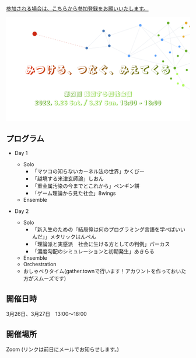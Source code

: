 [参加される場合は、こちらから参加登録をお願いいたします。](https://forms.gle/Sdy53h5LUSWp9ftr5)

![flier4](figs/flier4.png)


## プログラム

* Day 1
    * Solo
        * 「マツコの知らないカーネル法の世界」かくびー
        * 「越境する米津玄師論」しおん
        * 「重金属汚染の今までとこれから」ペンギン餅
        * 「ゲーム理論から見た社会」8wings
    * Ensemble

* Day 2
    * Solo
        * 「新入生のための『結局俺は何のプログラミング言語を学べばいいんだ』」メタリックはんぺん
        * 「理論派と実感派　社会に生ける方としての判例」パーカス
        * 「濃度勾配のシミュレーションと初期発生」あきらる
    * Ensemble
    * Orchestration
    * おしゃべりタイム(gather.townで行います！アカウントを作っておいた方がスムーズです)


## 開催日時

3月26日、3月27日　13:00〜18:00

## 開催場所

Zoom (リンクは前日にメールでお知らせします。)

